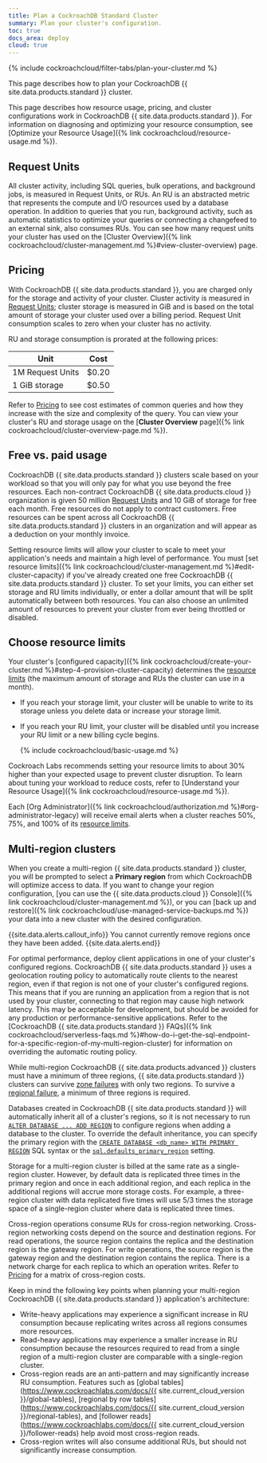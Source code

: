 ```yaml
---
title: Plan a CockroachDB Standard Cluster
summary: Plan your cluster's configuration.
toc: true
docs_area: deploy
cloud: true
---
```


{% include cockroachcloud/filter-tabs/plan-your-cluster.md %}

This page describes how to plan your CockroachDB {{ site.data.products.standard }} cluster.

This page describes how resource usage, pricing, and cluster configurations work in CockroachDB {{ site.data.products.standard }}. For information on diagnosing and optimizing your resource consumption, see [Optimize your Resource Usage]({% link cockroachcloud/resource-usage.md %}).

## Request Units

All cluster activity, including SQL queries, bulk operations, and background jobs, is measured in Request Units, or RUs. An RU is an abstracted metric that represents the compute and I/O resources used by a database operation. In addition to queries that you run, background activity, such as automatic statistics to optimize your queries or connecting a changefeed to an external sink, also consumes RUs. You can see how many request units your cluster has used on the [Cluster Overview]({% link cockroachcloud/cluster-management.md %}#view-cluster-overview) page.

## Pricing

With CockroachDB {{ site.data.products.standard }}, you are charged only for the storage and activity of your cluster. Cluster activity is measured in [Request Units](#request-units); cluster storage is measured in GiB and is based on the total amount of storage your cluster used over a billing period. Request Unit consumption scales to zero when your cluster has no activity.

RU and storage consumption is prorated at the following prices:

  Unit                    | Cost
  ------------------------|------
  1M Request Units        | $0.20
  1 GiB storage           | $0.50

Refer to [Pricing](https://cockroachlabs.com/pricing) to see cost estimates of common queries and how they increase with the size and complexity of the query. You can view your cluster's RU and storage usage on the [**Cluster Overview** page]({% link cockroachcloud/cluster-overview-page.md %}).

## Free vs. paid usage

CockroachDB {{ site.data.products.standard }} clusters scale based on your workload so that you will only pay for what you use beyond the free resources. Each non-contract CockroachDB {{ site.data.products.cloud }} organization is given 50 million [Request Units](#request-units) and 10 GiB of storage for free each month. Free resources do not apply to contract customers. Free resources can be spent across all CockroachDB {{ site.data.products.standard }} clusters in an organization and will appear as a deduction on your monthly invoice.

Setting resource limits will allow your cluster to scale to meet your application's needs and maintain a high level of performance. You must [set resource limits]({% link cockroachcloud/cluster-management.md %}#edit-cluster-capacity) if you've already created one free CockroachDB {{ site.data.products.standard }} cluster. To set your limits, you can either set storage and RU limits individually, or enter a dollar amount that will be split automatically between both resources. You can also choose an unlimited amount of resources to prevent your cluster from ever being throttled or disabled.
  
## Choose resource limits

Your cluster's [configured capacity]({% link cockroachcloud/create-your-cluster.md %}#step-4-provision-cluster-capacity) determines the [resource limits](https://www.cockroachlabs.com/docs/{{site.current_cloud_version}}/architecture/glossary#resource-limits) (the maximum amount of storage and RUs the cluster can use in a month).

- If you reach your storage limit, your cluster will be unable to write to its storage unless you delete data or increase your storage limit.
- If you reach your RU limit, your cluster will be disabled until you increase your RU limit or a new billing cycle begins.

  {% include cockroachcloud/basic-usage.md %}

Cockroach Labs recommends setting your resource limits to about 30% higher than your expected usage to prevent cluster disruption. To learn about tuning your workload to reduce costs, refer to [Understand your Resource Usage]({% link cockroachcloud/resource-usage.md %}).

Each [Org Administrator]({% link cockroachcloud/authorization.md %}#org-administrator-legacy) will receive email alerts when a cluster reaches 50%, 75%, and 100% of its [resource limits](https://www.cockroachlabs.com/docs/{{site.current_cloud_version}}/architecture/glossary#resource-limits).

## Multi-region clusters

When you create a multi-region {{ site.data.products.standard }} cluster, you will be prompted to select a **Primary region** from which CockroachDB will optimize access to data. If you want to change your region configuration, [you can use the {{ site.data.products.cloud }} Console]({% link cockroachcloud/cluster-management.md %}), or you can [back up and restore]({% link cockroachcloud/use-managed-service-backups.md %}) your data into a new cluster with the desired configuration. 

{{site.data.alerts.callout_info}}
You cannot currently remove regions once they have been added.
{{site.data.alerts.end}}

For optimal performance, deploy client applications in one of your cluster's configured regions. CockroachDB {{ site.data.products.standard }} uses a geolocation routing policy to automatically route clients to the nearest region, even if that region is not one of your cluster's configured regions. This means that if you are running an application from a region that is not used by your cluster, connecting to that region may cause high network latency. This may be acceptable for development, but should be avoided for any production or performance-sensitive applications. Refer to the [CockroachDB {{ site.data.products.standard }} FAQs]({% link cockroachcloud/serverless-faqs.md %}#how-do-i-get-the-sql-endpoint-for-a-specific-region-of-my-multi-region-cluster) for information on overriding the automatic routing policy.

While multi-region CockroachDB {{ site.data.products.advanced }} clusters must have a minimum of three regions, {{ site.data.products.standard }} clusters can survive [zone failures](https://www.cockroachlabs.com/docs/{{site.current_cloud_version}}/multiregion-survival-goals#survive-zone-failures) with only two regions. To survive a [regional failure](https://www.cockroachlabs.com/docs/{{site.current_cloud_version}}/multiregion-survival-goals#survive-region-failures), a minimum of three regions is required.

Databases created in CockroachDB {{ site.data.products.standard }} will automatically inherit all of a cluster's regions, so it is not necessary to run [`ALTER DATABASE ... ADD REGION`](https://www.cockroachlabs.com/docs/{{site.current_cloud_version}}/alter-database#add-region) to configure regions when adding a database to the cluster. To override the default inheritance, you can specify the primary region with the [`CREATE DATABASE <db_name> WITH PRIMARY REGION`](https://www.cockroachlabs.com/docs/{{site.current_cloud_version}}/create-database) SQL syntax or the [`sql.defaults_primary_region`](https://www.cockroachlabs.com/docs/{{site.current_cloud_version}}/cluster-settings#setting-sql-defaults-primary-region) setting.

Storage for a multi-region cluster is billed at the same rate as a single-region cluster. However, by default data is replicated three times in the primary region and once in each additional region, and each replica in the additional regions will accrue more storage costs. For example, a three-region cluster with data replicated five times will use 5/3 times the storage space of a single-region cluster where data is replicated three times.

Cross-region operations consume RUs for cross-region networking. Cross-region networking costs depend on the source and destination regions. For read operations, the source region contains the replica and the destination region is the gateway region. For write operations, the source region is the gateway region and the destination region contains the replica. There is a network charge for each replica to which an operation writes. Refer to [Pricing](https://www.cockroachlabs.com/pricing) for a matrix of cross-region costs.

Keep in mind the following key points when planning your multi-region CockroachDB {{ site.data.products.standard }} application's architecture:

- Write-heavy applications may experience a significant increase in RU consumption because replicating writes across all regions consumes more resources.
- Read-heavy applications may experience a smaller increase in RU consumption because the resources required to read from a single region of a multi-region cluster are comparable with a single-region cluster.
- Cross-region reads are an anti-pattern and may significantly increase RU consumption. Features such as [global tables](https://www.cockroachlabs.com/docs/{{ site.current_cloud_version }}/global-tables), [regional by row tables](https://www.cockroachlabs.com/docs/{{ site.current_cloud_version }}/regional-tables), and [follower reads](https://www.cockroachlabs.com/docs/{{ site.current_cloud_version }}/follower-reads) help avoid most cross-region reads.
- Cross-region writes will also consume additional RUs, but should not significantly increase consumption.
